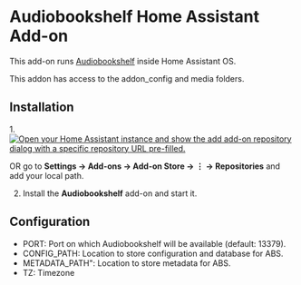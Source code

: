 # Audiobookshelf Home Assistant Add-on

This add-on runs [Audiobookshelf](https://www.audiobookshelf.org/) inside Home Assistant OS.

This addon has access to the addon_config and media folders.

## Installation
1.[![Open your Home Assistant instance and show the add add-on repository dialog with a specific repository URL pre-filled.](https://my.home-assistant.io/badges/supervisor_add_addon_repository.svg)](https://my.home-assistant.io/redirect/supervisor_add_addon_repository/?repository_url=https%3A%2F%2Fgithub.com%2Fbigred10151990%2Fha-addons)

OR go to **Settings → Add-ons → Add-on Store → ⋮ → Repositories** and add your local path.

2. Install the **Audiobookshelf** add-on and start it.

## Configuration

- PORT: Port on which Audiobookshelf will be available (default: 13379).
- CONFIG_PATH: Location to store configuration and database for ABS.
- METADATA_PATH": Location to store metadata for ABS.
- TZ: Timezone
